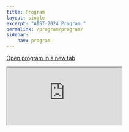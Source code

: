 ```yaml
---
title: Program
layout: single
excerpt: "AIST-2024 Program."
permalink: /program/program/
sidebar: 
    nav: program
---
```


[Open program in a new tab](https://docs.google.com/spreadsheets/d/1RYYNEaL9bgiVKTCvDZUYHQXUCiqHVhNR-7e0X3E2xk4/edit?usp=sharing) 

<iframe src="https://docs.google.com/spreadsheets/d/e/2PACX-1vTgh3d3BO03X7J3RiOeisI-lGJ7yjGGDYdwzW8WmAMptt4Lr14kFK0UHNY-UbelVrynlLYxM3TQqJ-C/pubhtml?widget=true&amp;headers=false"></iframe>
